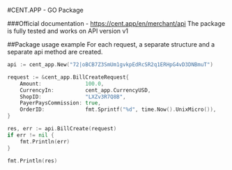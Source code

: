 #CENT.APP - GO Package 

###Official documentation - https://cent.app/en/merchant/api
The package is fully tested and works on API version v1

##Package usage example
For each request, a separate structure and a separate api method are created.
```GO
api := cent_app.New("72|oBCB7Z3SmUm1gvkpEdRcSR2q1ERHpG4vD3DNBmuT")

request := &cent_app.BillCreateRequest{
	Amount:              100.0,
	CurrencyIn:          cent_app.CurrencyUSD,
	ShopID:              "LXZv3R7Q8B",
	PayerPaysCommission: true,
	OrderID:             fmt.Sprintf("%d", time.Now().UnixMicro()),
}

res, err := api.BillCreate(request)
if err != nil {
	fmt.Println(err)
}

fmt.Println(res)
```
